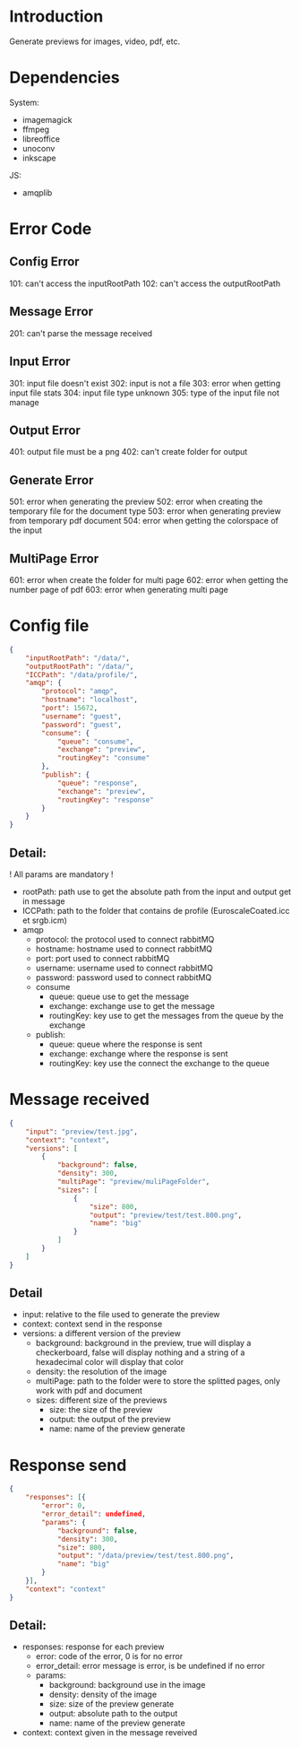 # Introduction

Generate previews for images, video, pdf, etc.

# Dependencies

System:
- imagemagick
- ffmpeg
- libreoffice
- unoconv
- inkscape

JS: 
- amqplib

# Error Code

## Config Error
101: can't access the inputRootPath
102: can't access the outputRootPath

## Message Error
201: can't parse the message received

## Input Error
301: input file doesn't exist
302: input is not a file
303: error when getting input file stats
304: input file type unknown
305: type of the input file not manage

## Output Error
401: output file must be a png
402: can't create folder for output

## Generate Error
501: error when generating the preview
502: error when creating the temporary file for the document type
503: error when generating preview from temporary pdf document
504: error when getting the colorspace of the input

## MultiPage Error
601: error when create the folder for multi page
602: error when getting the number page of pdf
603: error when generating multi page

# Config file 

```JSON
{
    "inputRootPath": "/data/",
    "outputRootPath": "/data/",
    "ICCPath": "/data/profile/",
    "amqp": {
        "protocol": "amqp",
        "hostname": "localhost",
        "port": 15672,
        "username": "guest",
        "password": "guest",
        "consume": {
            "queue": "consume",
            "exchange": "preview",
            "routingKey": "consume"
        },
        "publish": {
            "queue": "response",
            "exchange": "preview",
            "routingKey": "response"
        }
    }
}
```

## Detail: 

! All params are mandatory !

- rootPath: path use to get the absolute path from the input and output get in message
- ICCPath: path to the folder that contains de profile (EuroscaleCoated.icc et srgb.icm)
- amqp
    - protocol: the protocol used to connect rabbitMQ
    - hostname: hostname used to connect rabbitMQ
    - port: port used to connect rabbitMQ
    - username: username used to connect rabbitMQ
    - password: password used to connect rabbitMQ
    - consume
        - queue: queue use to get the message 
        - exchange: exchange use to get the message
        - routingKey: key use to get the messages from the queue by the exchange 
    - publish:
        - queue: queue where the response is sent
        - exchange: exchange where the response is sent
        - routingKey: key use the connect the exchange to the queue


# Message received

```JSON
{
    "input": "preview/test.jpg",
    "context": "context",
    "versions": [
        {
            "background": false,
            "density": 300,
            "multiPage": "preview/muliPageFolder",
            "sizes": [
                {
                    "size": 800,
                    "output": "preview/test/test.800.png",
                    "name": "big"
                }
            ]
        }
    ]
}
```

## Detail

- input: relative to the file used to generate the preview
- context: context send in the response
- versions: a different version of the preview 
    - background: background in the preview, true will display a checkerboard, false will display nothing and a string of a hexadecimal color will display that color
    - density: the resolution of the image
    - multiPage: path to the folder were to store the splitted pages, only work with pdf and document
    - sizes: different size of the previews
        - size: the size of the preview
        - output: the output of the preview
        - name: name of the preview generate

# Response send

```JSON
{
    "responses": [{
        "error": 0,
        "error_detail": undefined, 
        "params": {
            "background": false,
            "density": 300,
            "size": 800,
            "output": "/data/preview/test/test.800.png",
            "name": "big"
        }
    }],
    "context": "context"
}
```

## Detail: 
- responses: response for each preview
    - error: code of the error, 0 is for no error
    - error_detail: error message is error, is be undefined if no error
    - params:
        - background: background use in the image
        - density: density of the image
        - size: size of the preview generate
        - output: absolute path to the output
        - name: name of the preview generate 
- context: context given in the message reveived
